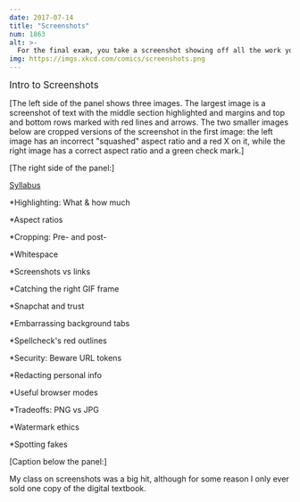 ```yaml
---
date: 2017-07-14
title: "Screenshots"
num: 1863
alt: >-
  For the final exam, you take a screenshot showing off all the work you've done in the class, and it has to survive being uploaded, thumbnailed, and re-screenshotted through a chain of social media sites.
img: https://imgs.xkcd.com/comics/screenshots.png
---
```

<big>Intro to Screenshots</big>

[The left side of the panel shows three images. The largest image is a screenshot of text with the middle section highlighted and margins and top and bottom rows marked with red lines and arrows. The two smaller images below are cropped versions of the screenshot in the first image: the left image has an incorrect "squashed" aspect ratio and a red X on it, while the right image has a correct aspect ratio and a green check mark.]

[The right side of the panel:]

<u>Syllabus</u>

\*Highlighting: What & how much

\*Aspect ratios

\*Cropping: Pre- and post-

\*Whitespace

\*Screenshots vs links

\*Catching the right GIF frame

\*Snapchat and trust

\*Embarrassing background tabs

\*Spellcheck's red outlines

\*Security: Beware URL tokens

\*Redacting personal info

\*Useful browser modes

\*Tradeoffs: PNG vs JPG

\*Watermark ethics

\*Spotting fakes

[Caption below the panel:]

My class on screenshots was a big hit, although for some reason I only ever sold one copy of the digital textbook.